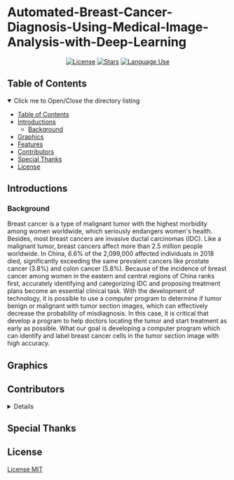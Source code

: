 # Automated-Breast-Cancer-Diagnosis-Using-Medical-Image-Analysis-with-Deep-Learning
<p align="center">
  <a href="https://github.com/Stry233/Automated-Cell-Recognition-Using-Single-cell-RNA-sequencing-with-Machine-Learning/blob/main/LICENSE"><img alt="License" src="https://img.shields.io/github/license/Stry233/Automated-Cell-Recognition-Using-Single-cell-RNA-sequencing-with-Machine-Learning?style=plastic"/></a>
  <a href="https://github.com/Stry233/Automated-Cell-Recognition-Using-Single-cell-RNA-sequencing-with-Machine-Learning"><img alt="Stars" src="https://img.shields.io/github/stars/Stry233/Automated-Cell-Recognition-Using-Single-cell-RNA-sequencing-with-Machine-Learning?style=plastic"/></a>
  <a href="https://github.com/Stry233/Automated-Cell-Recognition-Using-Single-cell-RNA-sequencing-with-Machine-Learning"><img alt="Language Use" src="https://img.shields.io/github/languages/count/Stry233/Automated-Cell-Recognition-Using-Single-cell-RNA-sequencing-with-Machine-Learning?style=plastic"/></a>
</p>
 

## Table of Contents

<details open="open">
  <summary>Click me to Open/Close the directory listing</summary>

- [Table of Contents](#nav-1)
- [Introductions](#nav-2)
  - [Background](#nav-2-1)
- [Graphics](#nav-3)
- [Features](#nav-4)
- [Contributors](#nav-5)
- [Special Thanks](#nav-6)
- [License](#nav-7)

</details>

<span id="nav-1"></span>

## Introductions

<!-- Fill in the detailed introduction about your project here -->

<span id="nav-2"></span>

### Background
Breast cancer is a type of malignant tumor with the highest morbidity among women worldwide, which seriously endangers women's health. Besides, most breast cancers are invasive ductal carcinomas (IDC). Like a malignant tumor, breast cancers affect more than 2.5 million people worldwide. In China, 6.6% of the 2,099,000 affected individuals in 2018 died, significantly exceeding the same prevalent cancers like prostate cancer (3.8%) and colon cancer (5.8%). Because of the incidence of breast cancer among women in the eastern and central regions of China ranks first, accurately identifying and categorizing IDC and proposing treatment plans become an essential clinical task. With the development of technology, it is possible to use a computer program to determine if tumor benign or malignant with tumor section images, which can effectively decrease the probability of misdiagnosis. In this case, it is critical that develop a program to help doctors locating the tumor and start treatment as early as possible. What our goal is developing a computer program which can identify and label breast cancer cells in the tumor section image with high accuracy.
<span id="nav-2-1"></span>

## Graphics



## Contributors
<details>
  
  | Tasks                | Contributors |
  | :---                 |    :----:   |
  | Topic Selection      | Stephen Chen, Richard Liu       |
  | Datasets searching   | Stephen Chen(Breast Cancer Locolization), Richard Liu(IDC)|
  | CNN Design (Tumor Identification)  | Kevin Li, Stephen Chen, Richard Liu |
  | CNN Design (Tumor Locolization)  | Richard Liu |
  | Algorithm Optimization(Parameter)  | Stephen Chen, Richard Liu, Kevin Li |
  | Algorithm Optimization(Code)  | Stephen Chen, Richard Liu, Kevin Li |
  | Vitualization  | Stephen Chen |	
  | Vitualization  | Stephen Chen |	


</details>
<span id="nav-4"></span>

## Special Thanks

<span id="nav-5"></span>

## License
[License MIT](LICENSE)
